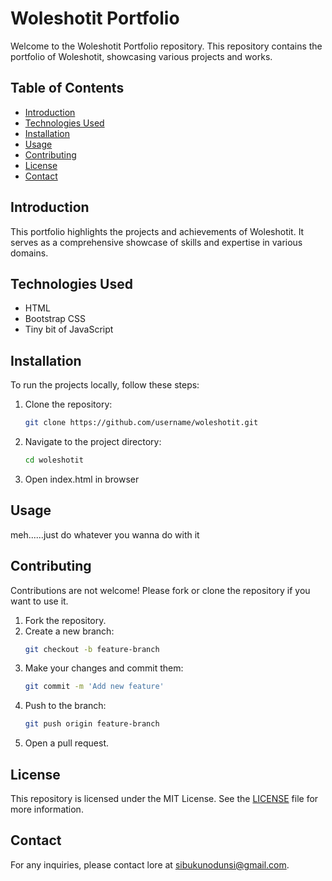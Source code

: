 # Woleshotit Portfolio

Welcome to the Woleshotit Portfolio repository. This repository contains the portfolio of Woleshotit, showcasing various projects and works.

## Table of Contents

- [Introduction](#introduction)
- [Technologies Used](#technologies-used)
- [Installation](#installation)
- [Usage](#usage)
- [Contributing](#contributing)
- [License](#license)
- [Contact](#contact)

## Introduction

This portfolio highlights the projects and achievements of Woleshotit. It serves as a comprehensive showcase of skills and expertise in various domains.

## Technologies Used

- HTML
- Bootstrap CSS
- Tiny bit of JavaScript

## Installation

To run the projects locally, follow these steps:

1. Clone the repository:
    ```sh
    git clone https://github.com/username/woleshotit.git
    ```
2. Navigate to the project directory:
    ```sh
    cd woleshotit
    ```
3. Open index.html in browser

## Usage

meh......just do whatever you wanna do with it

## Contributing

Contributions are not welcome! Please fork or clone the repository if you want to use it.

1. Fork the repository.
2. Create a new branch:
    ```sh
    git checkout -b feature-branch
    ```
3. Make your changes and commit them:
    ```sh
    git commit -m 'Add new feature'
    ```
4. Push to the branch:
    ```sh
    git push origin feature-branch
    ```
5. Open a pull request.

## License

This repository is licensed under the MIT License. See the [LICENSE](LICENSE) file for more information.

## Contact

For any inquiries, please contact lore at [sibukunodunsi@gmail.com](mailto:Sibukunodunsi@gmail.com).
